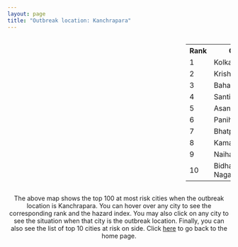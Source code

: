 ```yaml
---
layout: page
title: "Outbreak location: Kanchrapara"
---
```

<div style="width: 100%; overflow: auto;">
<div style="width: 75%; float: left;">
<div id="mapid">
<script src="https://buda-magenta.github.io/hazard_map/load_map.js"></script>

<script>
var marker_outbreak = L.marker([22.949011, 88.435910],{"autoPan": true}).addTo(map); marker_outbreak.bindTooltip("Kanchrapara").openTooltip();

var circle_1 = L.circle([22.541418, 88.357691], {"pane": "markerPane", "color": "red", "fill": true, "fillOpacity": 0.2, "fillRule": "evenodd", "lineCap": "round", "lineJoin": "round", "opacity": 1.0, "radius": 133603, "stroke": true, "weight": 3}).addTo(map);
circle_1.bindTooltip("Kolkata<br>rank: 1<br>hazard index: 0.133604")
circle_1.bindPopup('<a href="https://buda-magenta.github.io/hazard_map/Kolkata">Kolkata</a>')

var circle_2 = L.circle([23.405848, 88.495894], {"pane": "markerPane", "color": "red", "fill": true, "fillOpacity": 0.2, "fillRule": "evenodd", "lineCap": "round", "lineJoin": "round", "opacity": 1.0, "radius": 80942, "stroke": true, "weight": 3}).addTo(map);
circle_2.bindTooltip("Krishnanagar<br>rank: 2<br>hazard index: 0.080942")
circle_2.bindPopup('<a href="https://buda-magenta.github.io/hazard_map/Krishnanagar">Krishnanagar</a>')

var circle_3 = L.circle([24.379576, 88.585573], {"pane": "markerPane", "color": "red", "fill": true, "fillOpacity": 0.2, "fillRule": "evenodd", "lineCap": "round", "lineJoin": "round", "opacity": 1.0, "radius": 35475, "stroke": true, "weight": 3}).addTo(map);
circle_3.bindTooltip("Baharampur<br>rank: 3<br>hazard index: 0.035476")
circle_3.bindPopup('<a href="https://buda-magenta.github.io/hazard_map/Baharampur">Baharampur</a>')

var circle_4 = L.circle([23.259346, 88.437212], {"pane": "markerPane", "color": "red", "fill": true, "fillOpacity": 0.2, "fillRule": "evenodd", "lineCap": "round", "lineJoin": "round", "opacity": 1.0, "radius": 32400, "stroke": true, "weight": 3}).addTo(map);
circle_4.bindTooltip("Santipur<br>rank: 4<br>hazard index: 0.032401")
circle_4.bindPopup('<a href="https://buda-magenta.github.io/hazard_map/Santipur">Santipur</a>')

var circle_5 = L.circle([23.687130, 86.974659], {"pane": "markerPane", "color": "red", "fill": true, "fillOpacity": 0.2, "fillRule": "evenodd", "lineCap": "round", "lineJoin": "round", "opacity": 1.0, "radius": 14149, "stroke": true, "weight": 3}).addTo(map);
circle_5.bindTooltip("Asansol<br>rank: 5<br>hazard index: 0.014150")
circle_5.bindPopup('<a href="https://buda-magenta.github.io/hazard_map/Asansol">Asansol</a>')

var circle_6 = L.circle([22.695034, 88.377060], {"pane": "markerPane", "color": "red", "fill": true, "fillOpacity": 0.2, "fillRule": "evenodd", "lineCap": "round", "lineJoin": "round", "opacity": 1.0, "radius": 11044, "stroke": true, "weight": 3}).addTo(map);
circle_6.bindTooltip("Panihati<br>rank: 6<br>hazard index: 0.011045")
circle_6.bindPopup('<a href="https://buda-magenta.github.io/hazard_map/Panihati">Panihati</a>')

var circle_7 = L.circle([21.735348, 81.944459], {"pane": "markerPane", "color": "red", "fill": true, "fillOpacity": 0.2, "fillRule": "evenodd", "lineCap": "round", "lineJoin": "round", "opacity": 1.0, "radius": 10204, "stroke": true, "weight": 3}).addTo(map);
circle_7.bindTooltip("Bhatpara<br>rank: 7<br>hazard index: 0.010204")
circle_7.bindPopup('<a href="https://buda-magenta.github.io/hazard_map/Bhatpara">Bhatpara</a>')

var circle_8 = L.circle([22.670728, 88.376342], {"pane": "markerPane", "color": "red", "fill": true, "fillOpacity": 0.2, "fillRule": "evenodd", "lineCap": "round", "lineJoin": "round", "opacity": 1.0, "radius": 9646, "stroke": true, "weight": 3}).addTo(map);
circle_8.bindTooltip("Kamarhati<br>rank: 8<br>hazard index: 0.009646")
circle_8.bindPopup('<a href="https://buda-magenta.github.io/hazard_map/Kamarhati">Kamarhati</a>')

var circle_9 = L.circle([22.890183, 88.426939], {"pane": "markerPane", "color": "red", "fill": true, "fillOpacity": 0.2, "fillRule": "evenodd", "lineCap": "round", "lineJoin": "round", "opacity": 1.0, "radius": 6603, "stroke": true, "weight": 3}).addTo(map);
circle_9.bindTooltip("Naihati<br>rank: 9<br>hazard index: 0.006604")
circle_9.bindPopup('<a href="https://buda-magenta.github.io/hazard_map/Naihati">Naihati</a>')

var circle_10 = L.circle([22.591260, 88.390964], {"pane": "markerPane", "color": "red", "fill": true, "fillOpacity": 0.2, "fillRule": "evenodd", "lineCap": "round", "lineJoin": "round", "opacity": 1.0, "radius": 6250, "stroke": true, "weight": 3}).addTo(map);
circle_10.bindTooltip("Bidhan Nagar<br>rank: 10<br>hazard index: 0.006251")
circle_10.bindPopup('<a href="https://buda-magenta.github.io/hazard_map/Bidhan_Nagar">Bidhan Nagar</a>')

var circle_11 = L.circle([22.870214, 88.419608], {"pane": "markerPane", "color": "red", "fill": true, "fillOpacity": 0.2, "fillRule": "evenodd", "lineCap": "round", "lineJoin": "round", "opacity": 1.0, "radius": 3997, "stroke": true, "weight": 3}).addTo(map);
circle_11.bindTooltip("Barrackpur<br>rank: 11<br>hazard index: 0.003997")
circle_11.bindPopup('<a href="https://buda-magenta.github.io/hazard_map/Barrackpur">Barrackpur</a>')

var circle_12 = L.circle([22.920982, 88.437022], {"pane": "markerPane", "color": "red", "fill": true, "fillOpacity": 0.2, "fillRule": "evenodd", "lineCap": "round", "lineJoin": "round", "opacity": 1.0, "radius": 3708, "stroke": true, "weight": 3}).addTo(map);
circle_12.bindTooltip("Halisahar<br>rank: 12<br>hazard index: 0.003709")
circle_12.bindPopup('<a href="https://buda-magenta.github.io/hazard_map/Halisahar">Halisahar</a>')

var circle_13 = L.circle([22.741920, 88.379201], {"pane": "markerPane", "color": "red", "fill": true, "fillOpacity": 0.2, "fillRule": "evenodd", "lineCap": "round", "lineJoin": "round", "opacity": 1.0, "radius": 3361, "stroke": true, "weight": 3}).addTo(map);
circle_13.bindTooltip("Titagarh<br>rank: 13<br>hazard index: 0.003361")
circle_13.bindPopup('<a href="https://buda-magenta.github.io/hazard_map/Titagarh">Titagarh</a>')

var circle_14 = L.circle([22.715699, 88.381582], {"pane": "markerPane", "color": "red", "fill": true, "fillOpacity": 0.2, "fillRule": "evenodd", "lineCap": "round", "lineJoin": "round", "opacity": 1.0, "radius": 3171, "stroke": true, "weight": 3}).addTo(map);
circle_14.bindTooltip("Khardaha<br>rank: 14<br>hazard index: 0.003171")
circle_14.bindPopup('<a href="https://buda-magenta.github.io/hazard_map/Khardaha">Khardaha</a>')

var circle_15 = L.circle([23.250000, 87.750000], {"pane": "markerPane", "color": "red", "fill": true, "fillOpacity": 0.2, "fillRule": "evenodd", "lineCap": "round", "lineJoin": "round", "opacity": 1.0, "radius": 2694, "stroke": true, "weight": 3}).addTo(map);
circle_15.bindTooltip("Barddhaman<br>rank: 15<br>hazard index: 0.002694")
circle_15.bindPopup('<a href="https://buda-magenta.github.io/hazard_map/Barddhaman">Barddhaman</a>')

var circle_16 = L.circle([22.508621, 88.253218], {"pane": "markerPane", "color": "red", "fill": true, "fillOpacity": 0.2, "fillRule": "evenodd", "lineCap": "round", "lineJoin": "round", "opacity": 1.0, "radius": 2632, "stroke": true, "weight": 3}).addTo(map);
circle_16.bindTooltip("Maheshtala<br>rank: 16<br>hazard index: 0.002633")
circle_16.bindPopup('<a href="https://buda-magenta.github.io/hazard_map/Maheshtala">Maheshtala</a>')

var circle_17 = L.circle([22.472223, 88.093845], {"pane": "markerPane", "color": "red", "fill": true, "fillOpacity": 0.2, "fillRule": "evenodd", "lineCap": "round", "lineJoin": "round", "opacity": 1.0, "radius": 1955, "stroke": true, "weight": 3}).addTo(map);
circle_17.bindTooltip("Uluberia<br>rank: 17<br>hazard index: 0.001956")
circle_17.bindPopup('<a href="https://buda-magenta.github.io/hazard_map/Uluberia">Uluberia</a>')

var circle_18 = L.circle([26.716413, 88.430992], {"pane": "markerPane", "color": "red", "fill": true, "fillOpacity": 0.2, "fillRule": "evenodd", "lineCap": "round", "lineJoin": "round", "opacity": 1.0, "radius": 1937, "stroke": true, "weight": 3}).addTo(map);
circle_18.bindTooltip("Siliguri<br>rank: 18<br>hazard index: 0.001938")
circle_18.bindPopup('<a href="https://buda-magenta.github.io/hazard_map/Siliguri">Siliguri</a>')

var circle_19 = L.circle([28.651718, 77.221939], {"pane": "markerPane", "color": "red", "fill": true, "fillOpacity": 0.2, "fillRule": "evenodd", "lineCap": "round", "lineJoin": "round", "opacity": 1.0, "radius": 1928, "stroke": true, "weight": 3}).addTo(map);
circle_19.bindTooltip("Delhi<br>rank: 19<br>hazard index: 0.001928")
circle_19.bindPopup('<a href="https://buda-magenta.github.io/hazard_map/Delhi">Delhi</a>')

var circle_20 = L.circle([19.075990, 72.877393], {"pane": "markerPane", "color": "red", "fill": true, "fillOpacity": 0.2, "fillRule": "evenodd", "lineCap": "round", "lineJoin": "round", "opacity": 1.0, "radius": 1461, "stroke": true, "weight": 3}).addTo(map);
circle_20.bindTooltip("Mumbai<br>rank: 20<br>hazard index: 0.001462")
circle_20.bindPopup('<a href="https://buda-magenta.github.io/hazard_map/Mumbai">Mumbai</a>')

var circle_21 = L.circle([23.535048, 87.338043], {"pane": "markerPane", "color": "red", "fill": true, "fillOpacity": 0.2, "fillRule": "evenodd", "lineCap": "round", "lineJoin": "round", "opacity": 1.0, "radius": 1375, "stroke": true, "weight": 3}).addTo(map);
circle_21.bindTooltip("Durgapur<br>rank: 21<br>hazard index: 0.001376")
circle_21.bindPopup('<a href="https://buda-magenta.github.io/hazard_map/Durgapur">Durgapur</a>')

var circle_22 = L.circle([24.965712, 88.127778], {"pane": "markerPane", "color": "red", "fill": true, "fillOpacity": 0.2, "fillRule": "evenodd", "lineCap": "round", "lineJoin": "round", "opacity": 1.0, "radius": 956, "stroke": true, "weight": 3}).addTo(map);
circle_22.bindTooltip("English Bazar<br>rank: 22<br>hazard index: 0.000956")
circle_22.bindPopup('<a href="https://buda-magenta.github.io/hazard_map/English_Bazar">English Bazar</a>')

var circle_23 = L.circle([25.133173, 86.525040], {"pane": "markerPane", "color": "red", "fill": true, "fillOpacity": 0.2, "fillRule": "evenodd", "lineCap": "round", "lineJoin": "round", "opacity": 1.0, "radius": 952, "stroke": true, "weight": 3}).addTo(map);
circle_23.bindTooltip("Kharagpur<br>rank: 23<br>hazard index: 0.000952")
circle_23.bindPopup('<a href="https://buda-magenta.github.io/hazard_map/Kharagpur">Kharagpur</a>')

var circle_24 = L.circle([12.979120, 77.591300], {"pane": "markerPane", "color": "red", "fill": true, "fillOpacity": 0.2, "fillRule": "evenodd", "lineCap": "round", "lineJoin": "round", "opacity": 1.0, "radius": 947, "stroke": true, "weight": 3}).addTo(map);
circle_24.bindTooltip("Bangalore<br>rank: 24<br>hazard index: 0.000948")
circle_24.bindPopup('<a href="https://buda-magenta.github.io/hazard_map/Bangalore">Bangalore</a>')

var circle_25 = L.circle([26.180598, 91.753943], {"pane": "markerPane", "color": "red", "fill": true, "fillOpacity": 0.2, "fillRule": "evenodd", "lineCap": "round", "lineJoin": "round", "opacity": 1.0, "radius": 938, "stroke": true, "weight": 3}).addTo(map);
circle_25.bindTooltip("Guwahati<br>rank: 25<br>hazard index: 0.000938")
circle_25.bindPopup('<a href="https://buda-magenta.github.io/hazard_map/Guwahati">Guwahati</a>')

var circle_26 = L.circle([22.646958, 88.343612], {"pane": "markerPane", "color": "red", "fill": true, "fillOpacity": 0.2, "fillRule": "evenodd", "lineCap": "round", "lineJoin": "round", "opacity": 1.0, "radius": 871, "stroke": true, "weight": 3}).addTo(map);
circle_26.bindTooltip("Bally<br>rank: 26<br>hazard index: 0.000872")
circle_26.bindPopup('<a href="https://buda-magenta.github.io/hazard_map/Bally">Bally</a>')

var circle_27 = L.circle([20.266777, 85.843559], {"pane": "markerPane", "color": "red", "fill": true, "fillOpacity": 0.2, "fillRule": "evenodd", "lineCap": "round", "lineJoin": "round", "opacity": 1.0, "radius": 858, "stroke": true, "weight": 3}).addTo(map);
circle_27.bindTooltip("Bhubaneswar<br>rank: 27<br>hazard index: 0.000858")
circle_27.bindPopup('<a href="https://buda-magenta.github.io/hazard_map/Bhubaneswar">Bhubaneswar</a>')

var circle_28 = L.circle([25.609324, 85.123525], {"pane": "markerPane", "color": "red", "fill": true, "fillOpacity": 0.2, "fillRule": "evenodd", "lineCap": "round", "lineJoin": "round", "opacity": 1.0, "radius": 801, "stroke": true, "weight": 3}).addTo(map);
circle_28.bindTooltip("Patna<br>rank: 28<br>hazard index: 0.000802")
circle_28.bindPopup('<a href="https://buda-magenta.github.io/hazard_map/Patna">Patna</a>')

var circle_29 = L.circle([23.730215, 86.839671], {"pane": "markerPane", "color": "red", "fill": true, "fillOpacity": 0.2, "fillRule": "evenodd", "lineCap": "round", "lineJoin": "round", "opacity": 1.0, "radius": 762, "stroke": true, "weight": 3}).addTo(map);
circle_29.bindTooltip("Kulti<br>rank: 29<br>hazard index: 0.000762")
circle_29.bindPopup('<a href="https://buda-magenta.github.io/hazard_map/Kulti">Kulti</a>')

var circle_30 = L.circle([22.717624, 88.488953], {"pane": "markerPane", "color": "red", "fill": true, "fillOpacity": 0.2, "fillRule": "evenodd", "lineCap": "round", "lineJoin": "round", "opacity": 1.0, "radius": 687, "stroke": true, "weight": 3}).addTo(map);
circle_30.bindTooltip("Barasat<br>rank: 30<br>hazard index: 0.000688")
circle_30.bindPopup('<a href="https://buda-magenta.github.io/hazard_map/Barasat">Barasat</a>')

var circle_31 = L.circle([13.083694, 80.270186], {"pane": "markerPane", "color": "red", "fill": true, "fillOpacity": 0.2, "fillRule": "evenodd", "lineCap": "round", "lineJoin": "round", "opacity": 1.0, "radius": 687, "stroke": true, "weight": 3}).addTo(map);
circle_31.bindTooltip("Chennai<br>rank: 31<br>hazard index: 0.000688")
circle_31.bindPopup('<a href="https://buda-magenta.github.io/hazard_map/Chennai">Chennai</a>')

var circle_32 = L.circle([17.388786, 78.461065], {"pane": "markerPane", "color": "red", "fill": true, "fillOpacity": 0.2, "fillRule": "evenodd", "lineCap": "round", "lineJoin": "round", "opacity": 1.0, "radius": 662, "stroke": true, "weight": 3}).addTo(map);
circle_32.bindTooltip("Hyderabad<br>rank: 32<br>hazard index: 0.000663")
circle_32.bindPopup('<a href="https://buda-magenta.github.io/hazard_map/Hyderabad">Hyderabad</a>')

var circle_33 = L.circle([22.707369, 88.374437], {"pane": "markerPane", "color": "red", "fill": true, "fillOpacity": 0.2, "fillRule": "evenodd", "lineCap": "round", "lineJoin": "round", "opacity": 1.0, "radius": 603, "stroke": true, "weight": 3}).addTo(map);
circle_33.bindTooltip("Baranagar<br>rank: 33<br>hazard index: 0.000603")
circle_33.bindPopup('<a href="https://buda-magenta.github.io/hazard_map/Baranagar">Baranagar</a>')

var circle_34 = L.circle([22.801519, 86.202958], {"pane": "markerPane", "color": "red", "fill": true, "fillOpacity": 0.2, "fillRule": "evenodd", "lineCap": "round", "lineJoin": "round", "opacity": 1.0, "radius": 529, "stroke": true, "weight": 3}).addTo(map);
circle_34.bindTooltip("Jamshedpur<br>rank: 34<br>hazard index: 0.000529")
circle_34.bindPopup('<a href="https://buda-magenta.github.io/hazard_map/Jamshedpur">Jamshedpur</a>')

var circle_35 = L.circle([22.754995, 88.341667], {"pane": "markerPane", "color": "red", "fill": true, "fillOpacity": 0.2, "fillRule": "evenodd", "lineCap": "round", "lineJoin": "round", "opacity": 1.0, "radius": 525, "stroke": true, "weight": 3}).addTo(map);
circle_35.bindTooltip("Serampore<br>rank: 35<br>hazard index: 0.000525")
circle_35.bindPopup('<a href="https://buda-magenta.github.io/hazard_map/Serampore">Serampore</a>')

var circle_36 = L.circle([26.838100, 80.934600], {"pane": "markerPane", "color": "red", "fill": true, "fillOpacity": 0.2, "fillRule": "evenodd", "lineCap": "round", "lineJoin": "round", "opacity": 1.0, "radius": 504, "stroke": true, "weight": 3}).addTo(map);
circle_36.bindTooltip("Lucknow<br>rank: 36<br>hazard index: 0.000505")
circle_36.bindPopup('<a href="https://buda-magenta.github.io/hazard_map/Lucknow">Lucknow</a>')

var circle_37 = L.circle([22.028124, 88.063265], {"pane": "markerPane", "color": "red", "fill": true, "fillOpacity": 0.2, "fillRule": "evenodd", "lineCap": "round", "lineJoin": "round", "opacity": 1.0, "radius": 487, "stroke": true, "weight": 3}).addTo(map);
circle_37.bindTooltip("Haldia<br>rank: 37<br>hazard index: 0.000487")
circle_37.bindPopup('<a href="https://buda-magenta.github.io/hazard_map/Haldia">Haldia</a>')

var circle_38 = L.circle([22.694792, 88.453018], {"pane": "markerPane", "color": "red", "fill": true, "fillOpacity": 0.2, "fillRule": "evenodd", "lineCap": "round", "lineJoin": "round", "opacity": 1.0, "radius": 482, "stroke": true, "weight": 3}).addTo(map);
circle_38.bindTooltip("Madhyamgram<br>rank: 38<br>hazard index: 0.000483")
circle_38.bindPopup('<a href="https://buda-magenta.github.io/hazard_map/Madhyamgram">Madhyamgram</a>')

var circle_39 = L.circle([22.901200, 88.389900], {"pane": "markerPane", "color": "red", "fill": true, "fillOpacity": 0.2, "fillRule": "evenodd", "lineCap": "round", "lineJoin": "round", "opacity": 1.0, "radius": 430, "stroke": true, "weight": 3}).addTo(map);
circle_39.bindTooltip("Hugli-Chinsurah<br>rank: 39<br>hazard index: 0.000430")
circle_39.bindPopup('<a href="https://buda-magenta.github.io/hazard_map/Hugli-Chinsurah">Hugli-Chinsurah</a>')

var circle_40 = L.circle([22.794910, 88.331772], {"pane": "markerPane", "color": "red", "fill": true, "fillOpacity": 0.2, "fillRule": "evenodd", "lineCap": "round", "lineJoin": "round", "opacity": 1.0, "radius": 422, "stroke": true, "weight": 3}).addTo(map);
circle_40.bindTooltip("Baidyabati<br>rank: 40<br>hazard index: 0.000423")
circle_40.bindPopup('<a href="https://buda-magenta.github.io/hazard_map/Baidyabati">Baidyabati</a>')

var circle_41 = L.circle([22.667046, 88.341146], {"pane": "markerPane", "color": "red", "fill": true, "fillOpacity": 0.2, "fillRule": "evenodd", "lineCap": "round", "lineJoin": "round", "opacity": 1.0, "radius": 394, "stroke": true, "weight": 3}).addTo(map);
circle_41.bindTooltip("Uttarpara<br>rank: 41<br>hazard index: 0.000394")
circle_41.bindPopup('<a href="https://buda-magenta.github.io/hazard_map/Uttarpara">Uttarpara</a>')

var circle_42 = L.circle([25.572433, 83.609605], {"pane": "markerPane", "color": "red", "fill": true, "fillOpacity": 0.2, "fillRule": "evenodd", "lineCap": "round", "lineJoin": "round", "opacity": 1.0, "radius": 389, "stroke": true, "weight": 3}).addTo(map);
circle_42.bindTooltip("Medinipur<br>rank: 42<br>hazard index: 0.000390")
circle_42.bindPopup('<a href="https://buda-magenta.github.io/hazard_map/Medinipur">Medinipur</a>')

var circle_43 = L.circle([23.795281, 86.430964], {"pane": "markerPane", "color": "red", "fill": true, "fillOpacity": 0.2, "fillRule": "evenodd", "lineCap": "round", "lineJoin": "round", "opacity": 1.0, "radius": 386, "stroke": true, "weight": 3}).addTo(map);
circle_43.bindTooltip("Dhanbad<br>rank: 43<br>hazard index: 0.000387")
circle_43.bindPopup('<a href="https://buda-magenta.github.io/hazard_map/Dhanbad">Dhanbad</a>')

var circle_44 = L.circle([23.831238, 91.282382], {"pane": "markerPane", "color": "red", "fill": true, "fillOpacity": 0.2, "fillRule": "evenodd", "lineCap": "round", "lineJoin": "round", "opacity": 1.0, "radius": 384, "stroke": true, "weight": 3}).addTo(map);
circle_44.bindTooltip("Agartala<br>rank: 44<br>hazard index: 0.000385")
circle_44.bindPopup('<a href="https://buda-magenta.github.io/hazard_map/Agartala">Agartala</a>')

var circle_45 = L.circle([22.840800, 88.653500], {"pane": "markerPane", "color": "red", "fill": true, "fillOpacity": 0.2, "fillRule": "evenodd", "lineCap": "round", "lineJoin": "round", "opacity": 1.0, "radius": 363, "stroke": true, "weight": 3}).addTo(map);
circle_45.bindTooltip("Habra<br>rank: 45<br>hazard index: 0.000363")
circle_45.bindPopup('<a href="https://buda-magenta.github.io/hazard_map/Habra">Habra</a>')

var circle_46 = L.circle([23.370035, 85.325013], {"pane": "markerPane", "color": "red", "fill": true, "fillOpacity": 0.2, "fillRule": "evenodd", "lineCap": "round", "lineJoin": "round", "opacity": 1.0, "radius": 361, "stroke": true, "weight": 3}).addTo(map);
circle_46.bindTooltip("Ranchi<br>rank: 46<br>hazard index: 0.000362")
circle_46.bindPopup('<a href="https://buda-magenta.github.io/hazard_map/Ranchi">Ranchi</a>')

var circle_47 = L.circle([23.388901, 88.372439], {"pane": "markerPane", "color": "red", "fill": true, "fillOpacity": 0.2, "fillRule": "evenodd", "lineCap": "round", "lineJoin": "round", "opacity": 1.0, "radius": 361, "stroke": true, "weight": 3}).addTo(map);
circle_47.bindTooltip("Nabadwip<br>rank: 47<br>hazard index: 0.000361")
circle_47.bindPopup('<a href="https://buda-magenta.github.io/hazard_map/Nabadwip">Nabadwip</a>')

var circle_48 = L.circle([21.237947, 81.633683], {"pane": "markerPane", "color": "red", "fill": true, "fillOpacity": 0.2, "fillRule": "evenodd", "lineCap": "round", "lineJoin": "round", "opacity": 1.0, "radius": 359, "stroke": true, "weight": 3}).addTo(map);
circle_48.bindTooltip("Raipur<br>rank: 48<br>hazard index: 0.000360")
circle_48.bindPopup('<a href="https://buda-magenta.github.io/hazard_map/Raipur">Raipur</a>')

var circle_49 = L.circle([25.286698, 87.132254], {"pane": "markerPane", "color": "red", "fill": true, "fillOpacity": 0.2, "fillRule": "evenodd", "lineCap": "round", "lineJoin": "round", "opacity": 1.0, "radius": 354, "stroke": true, "weight": 3}).addTo(map);
circle_49.bindTooltip("Bhagalpur<br>rank: 49<br>hazard index: 0.000355")
circle_49.bindPopup('<a href="https://buda-magenta.github.io/hazard_map/Bhagalpur">Bhagalpur</a>')

var circle_50 = L.circle([17.723128, 83.301284], {"pane": "markerPane", "color": "red", "fill": true, "fillOpacity": 0.2, "fillRule": "evenodd", "lineCap": "round", "lineJoin": "round", "opacity": 1.0, "radius": 350, "stroke": true, "weight": 3}).addTo(map);
circle_50.bindTooltip("Visakhapatnam<br>rank: 50<br>hazard index: 0.000351")
circle_50.bindPopup('<a href="https://buda-magenta.github.io/hazard_map/Visakhapatnam">Visakhapatnam</a>')

var circle_51 = L.circle([20.468600, 85.879200], {"pane": "markerPane", "color": "red", "fill": true, "fillOpacity": 0.2, "fillRule": "evenodd", "lineCap": "round", "lineJoin": "round", "opacity": 1.0, "radius": 340, "stroke": true, "weight": 3}).addTo(map);
circle_51.bindTooltip("Cuttack<br>rank: 51<br>hazard index: 0.000341")
circle_51.bindPopup('<a href="https://buda-magenta.github.io/hazard_map/Cuttack">Cuttack</a>')

var circle_52 = L.circle([23.131954, 87.207397], {"pane": "markerPane", "color": "red", "fill": true, "fillOpacity": 0.2, "fillRule": "evenodd", "lineCap": "round", "lineJoin": "round", "opacity": 1.0, "radius": 335, "stroke": true, "weight": 3}).addTo(map);
circle_52.bindTooltip("Bankura<br>rank: 52<br>hazard index: 0.000335")
circle_52.bindPopup('<a href="https://buda-magenta.github.io/hazard_map/Bankura">Bankura</a>')

var circle_53 = L.circle([23.332200, 86.361600], {"pane": "markerPane", "color": "red", "fill": true, "fillOpacity": 0.2, "fillRule": "evenodd", "lineCap": "round", "lineJoin": "round", "opacity": 1.0, "radius": 329, "stroke": true, "weight": 3}).addTo(map);
circle_53.bindTooltip("Purulia<br>rank: 53<br>hazard index: 0.000329")
circle_53.bindPopup('<a href="https://buda-magenta.github.io/hazard_map/Purulia">Purulia</a>')

var circle_54 = L.circle([26.698885, 88.320030], {"pane": "markerPane", "color": "red", "fill": true, "fillOpacity": 0.2, "fillRule": "evenodd", "lineCap": "round", "lineJoin": "round", "opacity": 1.0, "radius": 308, "stroke": true, "weight": 3}).addTo(map);
circle_54.bindTooltip("Bagdogra<br>rank: 54<br>hazard index: 0.000309")
circle_54.bindPopup('<a href="https://buda-magenta.github.io/hazard_map/Bagdogra">Bagdogra</a>')

var circle_55 = L.circle([22.661196, 88.866022], {"pane": "markerPane", "color": "red", "fill": true, "fillOpacity": 0.2, "fillRule": "evenodd", "lineCap": "round", "lineJoin": "round", "opacity": 1.0, "radius": 308, "stroke": true, "weight": 3}).addTo(map);
circle_55.bindTooltip("Basirhat<br>rank: 55<br>hazard index: 0.000309")
circle_55.bindPopup('<a href="https://buda-magenta.github.io/hazard_map/Basirhat">Basirhat</a>')

var circle_56 = L.circle([21.149813, 79.082056], {"pane": "markerPane", "color": "red", "fill": true, "fillOpacity": 0.2, "fillRule": "evenodd", "lineCap": "round", "lineJoin": "round", "opacity": 1.0, "radius": 307, "stroke": true, "weight": 3}).addTo(map);
circle_56.bindTooltip("Nagpur<br>rank: 56<br>hazard index: 0.000307")
circle_56.bindPopup('<a href="https://buda-magenta.github.io/hazard_map/Nagpur">Nagpur</a>')

var circle_57 = L.circle([22.726141, 88.343487], {"pane": "markerPane", "color": "red", "fill": true, "fillOpacity": 0.2, "fillRule": "evenodd", "lineCap": "round", "lineJoin": "round", "opacity": 1.0, "radius": 302, "stroke": true, "weight": 3}).addTo(map);
circle_57.bindTooltip("Rishra<br>rank: 57<br>hazard index: 0.000302")
circle_57.bindPopup('<a href="https://buda-magenta.github.io/hazard_map/Rishra">Rishra</a>')

var circle_58 = L.circle([23.021624, 72.579707], {"pane": "markerPane", "color": "red", "fill": true, "fillOpacity": 0.2, "fillRule": "evenodd", "lineCap": "round", "lineJoin": "round", "opacity": 1.0, "radius": 300, "stroke": true, "weight": 3}).addTo(map);
circle_58.bindTooltip("Ahmedabad<br>rank: 58<br>hazard index: 0.000300")
circle_58.bindPopup('<a href="https://buda-magenta.github.io/hazard_map/Ahmedabad">Ahmedabad</a>')

var circle_59 = L.circle([25.680654, 88.124646], {"pane": "markerPane", "color": "red", "fill": true, "fillOpacity": 0.2, "fillRule": "evenodd", "lineCap": "round", "lineJoin": "round", "opacity": 1.0, "radius": 299, "stroke": true, "weight": 3}).addTo(map);
circle_59.bindTooltip("Raiganj<br>rank: 59<br>hazard index: 0.000300")
circle_59.bindPopup('<a href="https://buda-magenta.github.io/hazard_map/Raiganj">Raiganj</a>')

var circle_60 = L.circle([26.505476, 93.977739], {"pane": "markerPane", "color": "red", "fill": true, "fillOpacity": 0.2, "fillRule": "evenodd", "lineCap": "round", "lineJoin": "round", "opacity": 1.0, "radius": 287, "stroke": true, "weight": 3}).addTo(map);
circle_60.bindTooltip("Chandan Nagar<br>rank: 60<br>hazard index: 0.000287")
circle_60.bindPopup('<a href="https://buda-magenta.github.io/hazard_map/Chandan_Nagar">Chandan Nagar</a>')

var circle_61 = L.circle([23.056882, 88.781851], {"pane": "markerPane", "color": "red", "fill": true, "fillOpacity": 0.2, "fillRule": "evenodd", "lineCap": "round", "lineJoin": "round", "opacity": 1.0, "radius": 275, "stroke": true, "weight": 3}).addTo(map);
circle_61.bindTooltip("Bongaon<br>rank: 61<br>hazard index: 0.000276")
circle_61.bindPopup('<a href="https://buda-magenta.github.io/hazard_map/Bongaon">Bongaon</a>')

var circle_62 = L.circle([18.521428, 73.854454], {"pane": "markerPane", "color": "red", "fill": true, "fillOpacity": 0.2, "fillRule": "evenodd", "lineCap": "round", "lineJoin": "round", "opacity": 1.0, "radius": 269, "stroke": true, "weight": 3}).addTo(map);
circle_62.bindTooltip("Pune<br>rank: 62<br>hazard index: 0.000270")
circle_62.bindPopup('<a href="https://buda-magenta.github.io/hazard_map/Pune">Pune</a>')

var circle_63 = L.circle([24.476642, 86.606732], {"pane": "markerPane", "color": "red", "fill": true, "fillOpacity": 0.2, "fillRule": "evenodd", "lineCap": "round", "lineJoin": "round", "opacity": 1.0, "radius": 257, "stroke": true, "weight": 3}).addTo(map);
circle_63.bindTooltip("Deoghar<br>rank: 63<br>hazard index: 0.000258")
circle_63.bindPopup('<a href="https://buda-magenta.github.io/hazard_map/Deoghar">Deoghar</a>')

var circle_64 = L.circle([22.974972, 88.434592], {"pane": "markerPane", "color": "red", "fill": true, "fillOpacity": 0.2, "fillRule": "evenodd", "lineCap": "round", "lineJoin": "round", "opacity": 1.0, "radius": 256, "stroke": true, "weight": 3}).addTo(map);
circle_64.bindTooltip("Kalyani<br>rank: 64<br>hazard index: 0.000257")
circle_64.bindPopup('<a href="https://buda-magenta.github.io/hazard_map/Kalyani">Kalyani</a>')

var circle_65 = L.circle([25.335649, 83.007629], {"pane": "markerPane", "color": "red", "fill": true, "fillOpacity": 0.2, "fillRule": "evenodd", "lineCap": "round", "lineJoin": "round", "opacity": 1.0, "radius": 255, "stroke": true, "weight": 3}).addTo(map);
circle_65.bindTooltip("Varanasi<br>rank: 65<br>hazard index: 0.000256")
circle_65.bindPopup('<a href="https://buda-magenta.github.io/hazard_map/Varanasi">Varanasi</a>')

var circle_66 = L.circle([22.965365, 88.403973], {"pane": "markerPane", "color": "red", "fill": true, "fillOpacity": 0.2, "fillRule": "evenodd", "lineCap": "round", "lineJoin": "round", "opacity": 1.0, "radius": 251, "stroke": true, "weight": 3}).addTo(map);
circle_66.bindTooltip("Bansberia<br>rank: 66<br>hazard index: 0.000252")
circle_66.bindPopup('<a href="https://buda-magenta.github.io/hazard_map/Bansberia">Bansberia</a>')

var circle_67 = L.circle([26.915458, 75.818982], {"pane": "markerPane", "color": "red", "fill": true, "fillOpacity": 0.2, "fillRule": "evenodd", "lineCap": "round", "lineJoin": "round", "opacity": 1.0, "radius": 247, "stroke": true, "weight": 3}).addTo(map);
circle_67.bindTooltip("Jaipur<br>rank: 67<br>hazard index: 0.000247")
circle_67.bindPopup('<a href="https://buda-magenta.github.io/hazard_map/Jaipur">Jaipur</a>')

var circle_68 = L.circle([26.460914, 80.321759], {"pane": "markerPane", "color": "red", "fill": true, "fillOpacity": 0.2, "fillRule": "evenodd", "lineCap": "round", "lineJoin": "round", "opacity": 1.0, "radius": 245, "stroke": true, "weight": 3}).addTo(map);
circle_68.bindTooltip("Kanpur<br>rank: 68<br>hazard index: 0.000246")
circle_68.bindPopup('<a href="https://buda-magenta.github.io/hazard_map/Kanpur">Kanpur</a>')

var circle_69 = L.circle([11.664535, 92.739045], {"pane": "markerPane", "color": "red", "fill": true, "fillOpacity": 0.2, "fillRule": "evenodd", "lineCap": "round", "lineJoin": "round", "opacity": 1.0, "radius": 225, "stroke": true, "weight": 3}).addTo(map);
circle_69.bindTooltip("Port Blair<br>rank: 69<br>hazard index: 0.000226")
circle_69.bindPopup('<a href="https://buda-magenta.github.io/hazard_map/Port_Blair">Port Blair</a>')

var circle_70 = L.circle([21.200996, 81.335426], {"pane": "markerPane", "color": "red", "fill": true, "fillOpacity": 0.2, "fillRule": "evenodd", "lineCap": "round", "lineJoin": "round", "opacity": 1.0, "radius": 222, "stroke": true, "weight": 3}).addTo(map);
circle_70.bindTooltip("Bhilai Nagar<br>rank: 70<br>hazard index: 0.000223")
circle_70.bindPopup('<a href="https://buda-magenta.github.io/hazard_map/Bhilai_Nagar">Bhilai Nagar</a>')

var circle_71 = L.circle([23.699128, 85.991069], {"pane": "markerPane", "color": "red", "fill": true, "fillOpacity": 0.2, "fillRule": "evenodd", "lineCap": "round", "lineJoin": "round", "opacity": 1.0, "radius": 220, "stroke": true, "weight": 3}).addTo(map);
circle_71.bindTooltip("Bokaro<br>rank: 71<br>hazard index: 0.000220")
circle_71.bindPopup('<a href="https://buda-magenta.github.io/hazard_map/Bokaro">Bokaro</a>')

var circle_72 = L.circle([26.083143, 86.032571], {"pane": "markerPane", "color": "red", "fill": true, "fillOpacity": 0.2, "fillRule": "evenodd", "lineCap": "round", "lineJoin": "round", "opacity": 1.0, "radius": 209, "stroke": true, "weight": 3}).addTo(map);
circle_72.bindTooltip("Darbhanga<br>rank: 72<br>hazard index: 0.000210")
circle_72.bindPopup('<a href="https://buda-magenta.github.io/hazard_map/Darbhanga">Darbhanga</a>')

var circle_73 = L.circle([26.626484, 88.734077], {"pane": "markerPane", "color": "red", "fill": true, "fillOpacity": 0.2, "fillRule": "evenodd", "lineCap": "round", "lineJoin": "round", "opacity": 1.0, "radius": 200, "stroke": true, "weight": 3}).addTo(map);
circle_73.bindTooltip("Jalpaiguri<br>rank: 73<br>hazard index: 0.000201")
circle_73.bindPopup('<a href="https://buda-magenta.github.io/hazard_map/Jalpaiguri">Jalpaiguri</a>')

var circle_74 = L.circle([16.508759, 80.618510], {"pane": "markerPane", "color": "red", "fill": true, "fillOpacity": 0.2, "fillRule": "evenodd", "lineCap": "round", "lineJoin": "round", "opacity": 1.0, "radius": 169, "stroke": true, "weight": 3}).addTo(map);
circle_74.bindTooltip("Vijayawada<br>rank: 74<br>hazard index: 0.000170")
circle_74.bindPopup('<a href="https://buda-magenta.github.io/hazard_map/Vijayawada">Vijayawada</a>')

var circle_75 = L.circle([26.298638, 87.953148], {"pane": "markerPane", "color": "red", "fill": true, "fillOpacity": 0.2, "fillRule": "evenodd", "lineCap": "round", "lineJoin": "round", "opacity": 1.0, "radius": 169, "stroke": true, "weight": 3}).addTo(map);
circle_75.bindTooltip("Kishanganj<br>rank: 75<br>hazard index: 0.000169")
circle_75.bindPopup('<a href="https://buda-magenta.github.io/hazard_map/Kishanganj">Kishanganj</a>')

var circle_76 = L.circle([24.796436, 85.007956], {"pane": "markerPane", "color": "red", "fill": true, "fillOpacity": 0.2, "fillRule": "evenodd", "lineCap": "round", "lineJoin": "round", "opacity": 1.0, "radius": 136, "stroke": true, "weight": 3}).addTo(map);
circle_76.bindTooltip("Gaya<br>rank: 76<br>hazard index: 0.000136")
circle_76.bindPopup('<a href="https://buda-magenta.github.io/hazard_map/Gaya">Gaya</a>')

var circle_77 = L.circle([26.148658, 85.340013], {"pane": "markerPane", "color": "red", "fill": true, "fillOpacity": 0.2, "fillRule": "evenodd", "lineCap": "round", "lineJoin": "round", "opacity": 1.0, "radius": 131, "stroke": true, "weight": 3}).addTo(map);
circle_77.bindTooltip("Muzaffarpur<br>rank: 77<br>hazard index: 0.000132")
circle_77.bindPopup('<a href="https://buda-magenta.github.io/hazard_map/Muzaffarpur">Muzaffarpur</a>')

var circle_78 = L.circle([19.807608, 85.825254], {"pane": "markerPane", "color": "red", "fill": true, "fillOpacity": 0.2, "fillRule": "evenodd", "lineCap": "round", "lineJoin": "round", "opacity": 1.0, "radius": 127, "stroke": true, "weight": 3}).addTo(map);
circle_78.bindTooltip("Puri<br>rank: 78<br>hazard index: 0.000127")
circle_78.bindPopup('<a href="https://buda-magenta.github.io/hazard_map/Puri">Puri</a>')

var circle_79 = L.circle([21.170200, 72.831100], {"pane": "markerPane", "color": "red", "fill": true, "fillOpacity": 0.2, "fillRule": "evenodd", "lineCap": "round", "lineJoin": "round", "opacity": 1.0, "radius": 124, "stroke": true, "weight": 3}).addTo(map);
circle_79.bindTooltip("Surat<br>rank: 79<br>hazard index: 0.000125")
circle_79.bindPopup('<a href="https://buda-magenta.github.io/hazard_map/Surat">Surat</a>')

var circle_80 = L.circle([21.500000, 86.750000], {"pane": "markerPane", "color": "red", "fill": true, "fillOpacity": 0.2, "fillRule": "evenodd", "lineCap": "round", "lineJoin": "round", "opacity": 1.0, "radius": 120, "stroke": true, "weight": 3}).addTo(map);
circle_80.bindTooltip("Baleshwar<br>rank: 80<br>hazard index: 0.000120")
circle_80.bindPopup('<a href="https://buda-magenta.github.io/hazard_map/Baleshwar">Baleshwar</a>')

var circle_81 = L.circle([25.560900, 87.647654], {"pane": "markerPane", "color": "red", "fill": true, "fillOpacity": 0.2, "fillRule": "evenodd", "lineCap": "round", "lineJoin": "round", "opacity": 1.0, "radius": 116, "stroke": true, "weight": 3}).addTo(map);
circle_81.bindTooltip("Katihar<br>rank: 81<br>hazard index: 0.000116")
circle_81.bindPopup('<a href="https://buda-magenta.github.io/hazard_map/Katihar">Katihar</a>')

var circle_82 = L.circle([24.800609, 93.937000], {"pane": "markerPane", "color": "red", "fill": true, "fillOpacity": 0.2, "fillRule": "evenodd", "lineCap": "round", "lineJoin": "round", "opacity": 1.0, "radius": 115, "stroke": true, "weight": 3}).addTo(map);
circle_82.bindTooltip("Imphal<br>rank: 82<br>hazard index: 0.000115")
circle_82.bindPopup('<a href="https://buda-magenta.github.io/hazard_map/Imphal">Imphal</a>')

var circle_83 = L.circle([21.934900, 86.732400], {"pane": "markerPane", "color": "red", "fill": true, "fillOpacity": 0.2, "fillRule": "evenodd", "lineCap": "round", "lineJoin": "round", "opacity": 1.0, "radius": 112, "stroke": true, "weight": 3}).addTo(map);
circle_83.bindTooltip("Baripada<br>rank: 83<br>hazard index: 0.000112")
circle_83.bindPopup('<a href="https://buda-magenta.github.io/hazard_map/Baripada">Baripada</a>')

var circle_84 = L.circle([28.457876, 79.405571], {"pane": "markerPane", "color": "red", "fill": true, "fillOpacity": 0.2, "fillRule": "evenodd", "lineCap": "round", "lineJoin": "round", "opacity": 1.0, "radius": 111, "stroke": true, "weight": 3}).addTo(map);
circle_84.bindTooltip("Bareilly<br>rank: 84<br>hazard index: 0.000112")
circle_84.bindPopup('<a href="https://buda-magenta.github.io/hazard_map/Bareilly">Bareilly</a>')

var circle_85 = L.circle([25.438130, 81.833800], {"pane": "markerPane", "color": "red", "fill": true, "fillOpacity": 0.2, "fillRule": "evenodd", "lineCap": "round", "lineJoin": "round", "opacity": 1.0, "radius": 109, "stroke": true, "weight": 3}).addTo(map);
circle_85.bindTooltip("Allahabad<br>rank: 85<br>hazard index: 0.000109")
circle_85.bindPopup('<a href="https://buda-magenta.github.io/hazard_map/Allahabad">Allahabad</a>')

var circle_86 = L.circle([21.063329, 86.505373], {"pane": "markerPane", "color": "red", "fill": true, "fillOpacity": 0.2, "fillRule": "evenodd", "lineCap": "round", "lineJoin": "round", "opacity": 1.0, "radius": 108, "stroke": true, "weight": 3}).addTo(map);
circle_86.bindTooltip("Bhadrak<br>rank: 86<br>hazard index: 0.000108")
circle_86.bindPopup('<a href="https://buda-magenta.github.io/hazard_map/Bhadrak">Bhadrak</a>')

var circle_87 = L.circle([19.194329, 72.970178], {"pane": "markerPane", "color": "red", "fill": true, "fillOpacity": 0.2, "fillRule": "evenodd", "lineCap": "round", "lineJoin": "round", "opacity": 1.0, "radius": 97, "stroke": true, "weight": 3}).addTo(map);
circle_87.bindTooltip("Thane<br>rank: 87<br>hazard index: 0.000097")
circle_87.bindPopup('<a href="https://buda-magenta.github.io/hazard_map/Thane">Thane</a>')

var circle_88 = L.circle([22.383333, 82.133333], {"pane": "markerPane", "color": "red", "fill": true, "fillOpacity": 0.2, "fillRule": "evenodd", "lineCap": "round", "lineJoin": "round", "opacity": 1.0, "radius": 96, "stroke": true, "weight": 3}).addTo(map);
circle_88.bindTooltip("Bilaspur<br>rank: 88<br>hazard index: 0.000097")
circle_88.bindPopup('<a href="https://buda-magenta.github.io/hazard_map/Bilaspur">Bilaspur</a>')

var circle_89 = L.circle([25.263487, 88.789003], {"pane": "markerPane", "color": "red", "fill": true, "fillOpacity": 0.2, "fillRule": "evenodd", "lineCap": "round", "lineJoin": "round", "opacity": 1.0, "radius": 96, "stroke": true, "weight": 3}).addTo(map);
circle_89.bindTooltip("Balurghat<br>rank: 89<br>hazard index: 0.000097")
circle_89.bindPopup('<a href="https://buda-magenta.github.io/hazard_map/Balurghat">Balurghat</a>')

var circle_90 = L.circle([23.160894, 79.949770], {"pane": "markerPane", "color": "red", "fill": true, "fillOpacity": 0.2, "fillRule": "evenodd", "lineCap": "round", "lineJoin": "round", "opacity": 1.0, "radius": 94, "stroke": true, "weight": 3}).addTo(map);
circle_90.bindTooltip("Jabalpur<br>rank: 90<br>hazard index: 0.000095")
circle_90.bindPopup('<a href="https://buda-magenta.github.io/hazard_map/Jabalpur">Jabalpur</a>')

var circle_91 = L.circle([24.817861, 92.756221], {"pane": "markerPane", "color": "red", "fill": true, "fillOpacity": 0.2, "fillRule": "evenodd", "lineCap": "round", "lineJoin": "round", "opacity": 1.0, "radius": 91, "stroke": true, "weight": 3}).addTo(map);
circle_91.bindTooltip("Silchar<br>rank: 91<br>hazard index: 0.000092")
circle_91.bindPopup('<a href="https://buda-magenta.github.io/hazard_map/Silchar">Silchar</a>')

var circle_92 = L.circle([21.199035, 81.397955], {"pane": "markerPane", "color": "red", "fill": true, "fillOpacity": 0.2, "fillRule": "evenodd", "lineCap": "round", "lineJoin": "round", "opacity": 1.0, "radius": 88, "stroke": true, "weight": 3}).addTo(map);
circle_92.bindTooltip("Durg<br>rank: 92<br>hazard index: 0.000089")
circle_92.bindPopup('<a href="https://buda-magenta.github.io/hazard_map/Durg">Durg</a>')

var circle_93 = L.circle([25.720581, 85.255560], {"pane": "markerPane", "color": "red", "fill": true, "fillOpacity": 0.2, "fillRule": "evenodd", "lineCap": "round", "lineJoin": "round", "opacity": 1.0, "radius": 88, "stroke": true, "weight": 3}).addTo(map);
circle_93.bindTooltip("Hajipur<br>rank: 93<br>hazard index: 0.000088")
circle_93.bindPopup('<a href="https://buda-magenta.github.io/hazard_map/Hajipur">Hajipur</a>')

var circle_94 = L.circle([22.214285, 84.872437], {"pane": "markerPane", "color": "red", "fill": true, "fillOpacity": 0.2, "fillRule": "evenodd", "lineCap": "round", "lineJoin": "round", "opacity": 1.0, "radius": 86, "stroke": true, "weight": 3}).addTo(map);
circle_94.bindTooltip("Raurkela<br>rank: 94<br>hazard index: 0.000086")
circle_94.bindPopup('<a href="https://buda-magenta.github.io/hazard_map/Raurkela">Raurkela</a>')

var circle_95 = L.circle([30.909016, 75.851601], {"pane": "markerPane", "color": "red", "fill": true, "fillOpacity": 0.2, "fillRule": "evenodd", "lineCap": "round", "lineJoin": "round", "opacity": 1.0, "radius": 84, "stroke": true, "weight": 3}).addTo(map);
circle_95.bindTooltip("Ludhiana<br>rank: 95<br>hazard index: 0.000084")
circle_95.bindPopup('<a href="https://buda-magenta.github.io/hazard_map/Ludhiana">Ludhiana</a>')

var circle_96 = L.circle([27.484460, 94.901945], {"pane": "markerPane", "color": "red", "fill": true, "fillOpacity": 0.2, "fillRule": "evenodd", "lineCap": "round", "lineJoin": "round", "opacity": 1.0, "radius": 83, "stroke": true, "weight": 3}).addTo(map);
circle_96.bindTooltip("Dibrugarh<br>rank: 96<br>hazard index: 0.000084")
circle_96.bindPopup('<a href="https://buda-magenta.github.io/hazard_map/Dibrugarh">Dibrugarh</a>')

var circle_97 = L.circle([28.863842, 78.805778], {"pane": "markerPane", "color": "red", "fill": true, "fillOpacity": 0.2, "fillRule": "evenodd", "lineCap": "round", "lineJoin": "round", "opacity": 1.0, "radius": 79, "stroke": true, "weight": 3}).addTo(map);
circle_97.bindTooltip("Moradabad<br>rank: 97<br>hazard index: 0.000079")
circle_97.bindPopup('<a href="https://buda-magenta.github.io/hazard_map/Moradabad">Moradabad</a>')

var circle_98 = L.circle([22.500000, 83.500000], {"pane": "markerPane", "color": "red", "fill": true, "fillOpacity": 0.2, "fillRule": "evenodd", "lineCap": "round", "lineJoin": "round", "opacity": 1.0, "radius": 77, "stroke": true, "weight": 3}).addTo(map);
circle_98.bindTooltip("Raigarh<br>rank: 98<br>hazard index: 0.000077")
circle_98.bindPopup('<a href="https://buda-magenta.github.io/hazard_map/Raigarh">Raigarh</a>')

var circle_99 = L.circle([26.671329, 83.364583], {"pane": "markerPane", "color": "red", "fill": true, "fillOpacity": 0.2, "fillRule": "evenodd", "lineCap": "round", "lineJoin": "round", "opacity": 1.0, "radius": 77, "stroke": true, "weight": 3}).addTo(map);
circle_99.bindTooltip("Gorakhpur<br>rank: 99<br>hazard index: 0.000077")
circle_99.bindPopup('<a href="https://buda-magenta.github.io/hazard_map/Gorakhpur">Gorakhpur</a>')

var circle_100 = L.circle([25.913591, 93.728371], {"pane": "markerPane", "color": "red", "fill": true, "fillOpacity": 0.2, "fillRule": "evenodd", "lineCap": "round", "lineJoin": "round", "opacity": 1.0, "radius": 74, "stroke": true, "weight": 3}).addTo(map);
circle_100.bindTooltip("Dimapur<br>rank: 100<br>hazard index: 0.000075")
circle_100.bindPopup('<a href="https://buda-magenta.github.io/hazard_map/Dimapur">Dimapur</a>')
</script>
</div>
</div>


<div style="width: 20%; float: right;">
<table>
<tr>
<th>Rank</th>
<th>City</th>
</tr>

<tr>
<td>1</td>
<td>Kolkata</td>
</tr>

<tr>
<td>2</td>
<td>Krishnanagar</td>
</tr>

<tr>
<td>3</td>
<td>Baharampur</td>
</tr>

<tr>
<td>4</td>
<td>Santipur</td>
</tr>

<tr>
<td>5</td>
<td>Asansol</td>
</tr>

<tr>
<td>6</td>
<td>Panihati</td>
</tr>

<tr>
<td>7</td>
<td>Bhatpara</td>
</tr>

<tr>
<td>8</td>
<td>Kamarhati</td>
</tr>

<tr>
<td>9</td>
<td>Naihati</td>
</tr>

<tr>
<td>10</td>
<td>Bidhan Nagar</td>
</tr>

</table>
</div>
</div>


<p align="center"> The above map shows the top 100 at most risk cities when the outbreak location is Kanchrapara. You can hover over any city to see the corresponding rank and the hazard index. You may also click on any city to see the situation when that city is the outbreak location. Finally, you can also see the list of top 10 cities at risk on side.  Click <a href="https://buda-magenta.github.io/hazard_map/">here</a> to go back to the home page.
</p>